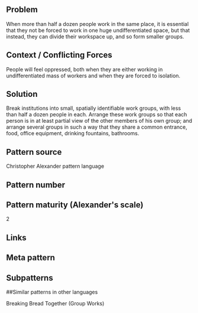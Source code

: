 ## Problem

When more than half a dozen people work in the same place, it is essential that they not be forced to work in one huge undifferentiated space, but that instead, they can divide their workspace up, and so form smaller groups.


## Context / Conflicting Forces
People will feel oppressed, both when they are either working in undifferentiated mass of workers and when they are forced to isolation.

## Solution

Break institutions into small, spatially identifiable work groups, with less than half a dozen people in each. Arrange these work groups so that each person is in at least partial view of the other members of his own group; and arrange several groups in such a way that they share a common entrance, food, office equipment, drinking fountains, bathrooms.

## Pattern source
Christopher Alexander pattern language

## Pattern number

## Pattern maturity (Alexander's scale)
 2
 
## Links
 
## Meta pattern	
 
## Subpatterns	
 
##Similar patterns in other languages

Breaking Bread Together (Group Works)
